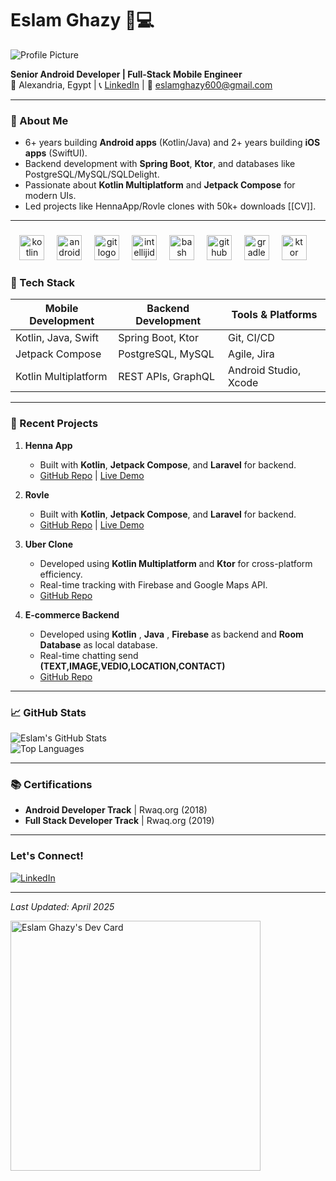 <!-- Replace [Your GitHub Username] with your actual username -->
# Eslam Ghazy 👨💻

<!-- Add a profile picture if comfortable -->
![Profile Picture](https://avatars.githubusercontent.com/u/46050044?v=4)

**Senior Android Developer | Full-Stack Mobile Engineer**  
📍 Alexandria, Egypt | 📞 [LinkedIn](https://www.linkedin.com/in/eslam-ghazy-7912bb183/) | 📧 eslamghazy600@gmail.com  

---

### 🚀 About Me
- 6+ years building **Android apps** (Kotlin/Java) and 2+ years building **iOS apps** (SwiftUI).  
- Backend development with **Spring Boot**, **Ktor**, and databases like PostgreSQL/MySQL/SQLDelight.  
- Passionate about **Kotlin Multiplatform** and **Jetpack Compose** for modern UIs.  
- Led projects like HennaApp/Rovle clones with 50k+ downloads [[CV]].  

---

###

<div align="center">
  <img src="https://cdn.jsdelivr.net/gh/devicons/devicon/icons/kotlin/kotlin-original.svg" height="40" alt="kotlin logo"  />
  <img width="12" />
  <img src="https://cdn.simpleicons.org/android/3DDC84" height="40" alt="android logo"  />
  <img width="12" />
  <img src="https://skillicons.dev/icons?i=git" height="40" alt="git logo"  />
  <img width="12" />
  <img src="https://skillicons.dev/icons?i=idea" height="40" alt="intellijidea logo"  />
  <img width="12" />
  <img src="https://skillicons.dev/icons?i=bash" height="40" alt="bash logo"  />
  <img width="12" />
  <img src="https://skillicons.dev/icons?i=github" height="40" alt="github logo"  />
  <img width="12" />
  <img src="https://skillicons.dev/icons?i=gradle" height="40" alt="gradle logo"  />
  <img width="12" />
  <img src="https://skillicons.dev/icons?i=ktor" height="40" alt="ktor logo"  />
  <img width="12" />
</div>

###

### 🔧 Tech Stack
| Mobile Development       | Backend Development      | Tools & Platforms         |
|--------------------------|--------------------------|--------------------------|
| Kotlin, Java, Swift      | Spring Boot, Ktor        | Git, CI/CD               |
| Jetpack Compose          | PostgreSQL, MySQL        | Agile, Jira              |
| Kotlin Multiplatform     | REST APIs, GraphQL       | Android Studio, Xcode    |

---

### 📱 Recent Projects
1. **Henna App**  
   - Built with **Kotlin**, **Jetpack Compose**, and **Laravel** for backend.  
   - [GitHub Repo](https://github.com/CoderEslam/Henna) | [Live Demo](https://play.google.com/store/apps/details?id=com.chaaraapp.henna)  

2. **Rovle**
   - Built with **Kotlin**, **Jetpack Compose**, and **Laravel** for backend.  
   - [GitHub Repo](https://github.com/CoderEslam/RovleAppAndroid) | [Live Demo](https://play.google.com/store/apps/details?id=com.rovle.rovleuser)
  
3. **Uber Clone**  
   - Developed using **Kotlin Multiplatform** and **Ktor** for cross-platform efficiency.  
   - Real-time tracking with Firebase and Google Maps API.  
   - [GitHub Repo](https://github.com/CoderEslam/MotoaxiIOS)  

4. **E-commerce Backend**  
   - Developed using **Kotlin** , **Java** , **Firebase** as backend and **Room Database** as local database.
   - Real-time chatting send **(TEXT,IMAGE,VEDIO,LOCATION,CONTACT)**
   - [GitHub Repo](https://github.com/CoderEslam/MarktInHomeV3)  
---

### 📈 GitHub Stats
<!-- Add badges from https://github.com/anuraghazra/github-readme-stats -->
![Eslam's GitHub Stats](https://github-readme-stats.vercel.app/api?username=CoderEslam&show_icons=true&theme=radical)  
![Top Languages](https://github-readme-stats.vercel.app/api/top-langs/?username=CoderEslam&layout=compact&theme=radical)

---

### 📚 Certifications
- **Android Developer Track** | Rwaq.org (2018)  
- **Full Stack Developer Track** | Rwaq.org (2019)  

---

### Let's Connect!
[![LinkedIn](https://img.shields.io/badge/LinkedIn-0077B5?style=for-the-badge&logo=linkedin&logoColor=white)](https://www.linkedin.com/in/eslam-ghazy-7912bb183/)  

---

*Last Updated: April 2025*  
<!---
CoderEslam/CoderEslam is a ✨ special ✨ repository because its `README.md` (this file) appears on your GitHub profile.
You can click the Preview link to take a look at your changes.
--->


<a href="https://app.daily.dev/EslamGhazy"><img src="https://api.daily.dev/devcards/e30938d908c0439cab4a9191f83029e3.png?r=cng" width="400" alt="Eslam Ghazy's Dev Card"/></a>
